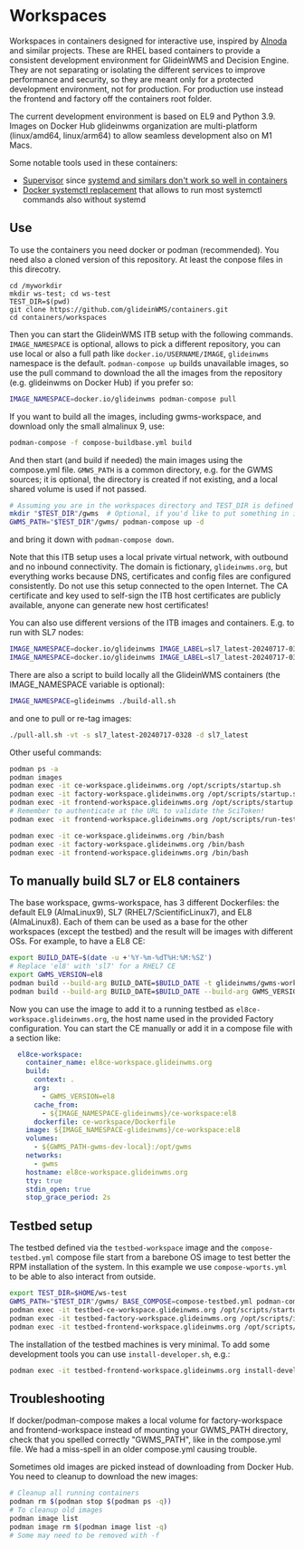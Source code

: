 <!--
SPDX-FileCopyrightText: 2020 Fermi Research Alliance, LLC
SPDX-License-Identifier: Apache-2.0
-->

# Workspaces

Workspaces in containers designed for interactive use, inspired by [Alnoda](https://alnoda.org/) and similar projects.
These are RHEL based containers to provide a consistent development environment for GlideinWMS and Decision Engine.
They are not separating or isolating the different services to improve performance and security, so they are meant only
for a protected development environment, not for production.
For production use instead the frontend and factory off the containers root folder.

The current development environment is based on EL9 and Python 3.9.
Images on Docker Hub glideinwms organization are multi-platform (linux/amd64, linux/arm64) to allow seamless development also on M1 Macs.

Some notable tools used in these containers:

-   [Supervisor](http://supervisord.org/) since [systemd and similars don't work so well in containers](https://docs.docker.com/config/containers/multi-service_container/)
-   [Docker systemctl replacement](https://github.com/gdraheim/docker-systemctl-replacement) that allows to run most systemctl commands also without systemd

## Use

To use the containers you need docker or podman (recommended).
You need also a cloned version of this repository. At least the conpose files in this direcotry.
```
cd /myworkdir
mkdir ws-test; cd ws-test
TEST_DIR=$(pwd)
git clone https://github.com/glideinWMS/containers.git
cd containers/workspaces
```
Then you can start the GlideinWMS ITB setup with the following commands.
`IMAGE_NAMESPACE` is optional, allows to pick a different repository, you can use local or also a full path like `docker.io/USERNAME/IMAGE`, `glideinwms` namespace is the default.
`podman-compose up` builds unavailable images, so use the pull command to download the all the images from the repository (e.g. glideinwms on Docker Hub) if you prefer so:
```bash
IMAGE_NAMESPACE=docker.io/glideinwms podman-compose pull
```
If you want to build all the images, including gwms-workspace, and download only the small almalinux 9, use:
```bash
podman-compose -f compose-buildbase.yml build
```
And then start (and build if needed) the main images using the compose.yml file.
`GMWS_PATH` is a common directory, e.g. for the GWMS sources; it is optional, the directory is created if not existing, and a local shared volume is used if not passed.
```bash
# Assuming you are in the workspaces directory and TEST_DIR is defined from above
mkdir "$TEST_DIR"/gwms  # Optional, if you'd like to put something in it
GWMS_PATH="$TEST_DIR"/gwms/ podman-compose up -d
```
and bring it down with `podman-compose down`.

Note that this ITB setup uses a local private virtual network, with outbound and no inbound connectivity. 
The domain is fictionary, `glideinwms.org`, but everything works because DNS, certificates and config files 
are configured consistently.
Do not use this setup connected to the open Internet. The CA certificate and key used to self-sign the ITB
host certificates are publicly available, anyone can generate new host certificates!

You can also use different versions of the ITB images and containers.
E.g. to run with SL7 nodes:
```bash
IMAGE_NAMESPACE=docker.io/glideinwms IMAGE_LABEL=sl7_latest-20240717-0328 podman-compose pull
IMAGE_NAMESPACE=docker.io/glideinwms IMAGE_LABEL=sl7_latest-20240717-0328 GWMS_PATH=/myworkdir/ws-test/gwms/ podman-compose up -d
```

There are also a script to build locally all the GlideinWMS containers (the IMAGE_NAMESPACE variable is optional):
```bash
IMAGE_NAMESPACE=glideinwms ./build-all.sh
```
and one to pull or re-tag images:
```bash
./pull-all.sh -vt -s sl7_latest-20240717-0328 -d sl7_latest
```

Other useful commands:
```bash
podman ps -a
podman images
podman exec -it ce-workspace.glideinwms.org /opt/scripts/startup.sh
podman exec -it factory-workspace.glideinwms.org /opt/scripts/startup.sh
podman exec -it frontend-workspace.glideinwms.org /opt/scripts/startup.sh
# Remember to authenticate at the URL to validate the SciToken! 
podman exec -it frontend-workspace.glideinwms.org /opt/scripts/run-test.sh

podman exec -it ce-workspace.glideinwms.org /bin/bash
podman exec -it factory-workspace.glideinwms.org /bin/bash
podman exec -it frontend-workspace.glideinwms.org /bin/bash
```

## To manually build SL7 or EL8 containers

The base workspace, gwms-workspace, has 3 different Dockerfiles: the default EL9 (AlmaLinux9), SL7 (RHEL7/ScientificLinux7), and EL8 (AlmaLinux8).
Each of them can be used as a base for the other workspaces (except the testbed) and the result will be images with different OSs.
For example, to have a EL8 CE:
```bash
export BUILD_DATE=$(date -u +'%Y-%m-%dT%H:%M:%SZ')
# Replace 'el8' with 'sl7' for a RHEL7 CE
export GWMS_VERSION=el8
podman build --build-arg BUILD_DATE=$BUILD_DATE -t glideinwms/gwms-workspace:$GWMS_VERSION -f gwms-workspace/Dockerfile.$GWMS_VERSION  .
podman build --build-arg BUILD_DATE=$BUILD_DATE --build-arg GWMS_VERSION=$GWMS_VERSION -t glideinwms/ce-workspace:$GWMS_VERSION  -f ce-workspace/Dockerfile .
```
Now you can use the image to add it to a running testbed as `el8ce-workspace.glideinwms.org`, the host name used in the provided Factory configuration.
You can start the CE manually or add it in a compose file with a section like:
```yaml
  el8ce-workspace:
    container_name: el8ce-workspace.glideinwms.org
    build:
      context: .
      arg:
        - GWMS_VERSION=el8
      cache_from:
        - ${IMAGE_NAMESPACE-glideinwms}/ce-workspace:el8
      dockerfile: ce-workspace/Dockerfile
    image: ${IMAGE_NAMESPACE-glideinwms}/ce-workspace:el8
    volumes:
      - ${GWMS_PATH-gwms-dev-local}:/opt/gwms
    networks:
      - gwms
    hostname: el8ce-workspace.glideinwms.org
    tty: true
    stdin_open: true
    stop_grace_period: 2s
```


## Testbed setup

The testbed defined via the `testbed-workspace` image and the `compose-testbed.yml` compose file start from a barebone OS image to test better the RPM installation of the system.
In this example we use `compose-wports.yml` to be able to also interact from outside.
```bash
export TEST_DIR=$HOME/ws-test
GWMS_PATH="$TEST_DIR"/gwms/ BASE_COMPOSE=compose-testbed.yml podman-compose -f compose-wports.yml up -d
podman exec -it testbed-ce-workspace.glideinwms.org /opt/scripts/startup.sh
podman exec -it testbed-factory-workspace.glideinwms.org /opt/scripts/install-glideinwms.sh --logserver
podman exec -it testbed-frontend-workspace.glideinwms.org /opt/scripts/install-glideinwms.sh
```
The installation of the testbed machines is very minimal. To add some development tools you can use `install-developer.sh`, e.g.:
```bash
podman exec -it testbed-frontend-workspace.glideinwms.org install-developer.sh
```


## Troubleshooting

If docker/podman-compose makes a local volume for factory-workspace and frontend-workspace instead of mounting your GWMS_PATH directory, check that you spelled correctly "GWMS_PATH", like in the compose.yml file.
We had a miss-spell in an older compose.yml causing trouble.

Sometimes old images are picked instead of downloading from Docker Hub.
You need to cleanup to download the new images:
```bash
# Cleanup all running containers
podman rm $(podman stop $(podman ps -q))
# To cleanup old images
podman image list
podman image rm $(podman image list -q)
# Some may need to be removed with -f
```
